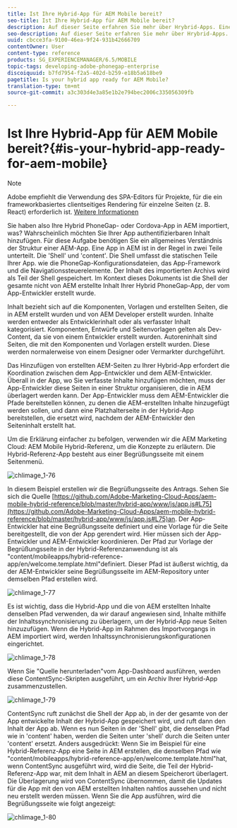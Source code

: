 ```yaml
---
title: Ist Ihre Hybrid-App für AEM Mobile bereit?
seo-title: Ist Ihre Hybrid-App für AEM Mobile bereit?
description: Auf dieser Seite erfahren Sie mehr über Hrybrid-Apps. Eine App in AEM ist in der Regel in zwei Teile unterteilt. Die 'Shell' und 'content' und diese Seite bieten weitere Einblicke zu diesen Themen.
seo-description: Auf dieser Seite erfahren Sie mehr über Hrybrid-Apps. Eine App in AEM ist in der Regel in zwei Teile unterteilt. Die 'Shell' und 'content' und diese Seite bieten weitere Einblicke zu diesen Themen.
uuid: cbcce3fa-9100-46ea-9f24-931b42666709
contentOwner: User
content-type: reference
products: SG_EXPERIENCEMANAGER/6.5/MOBILE
topic-tags: developing-adobe-phonegap-enterprise
discoiquuid: b7fd7954-f2a5-402d-b259-e18b5a618be9
pagetitle: Is your hybrid app ready for AEM Mobile?
translation-type: tm+mt
source-git-commit: a3c303d4e3a85e1b2e794bec2006c335056309fb

---
```



# Ist Ihre Hybrid-App für AEM Mobile bereit?{#is-your-hybrid-app-ready-for-aem-mobile}

>[!NOTE]
>
>Adobe empfiehlt die Verwendung des SPA-Editors für Projekte, für die ein frameworkbasiertes clientseitiges Rendering für einzelne Seiten (z. B. React) erforderlich ist. [Weitere Informationen](/help/sites-developing/spa-overview.md)

Sie haben also Ihre Hybrid PhoneGap- oder Cordova-App in AEM importiert, was? Wahrscheinlich möchten Sie Ihrer App authentifizierbaren Inhalt hinzufügen. Für diese Aufgabe benötigen Sie ein allgemeines Verständnis der Struktur einer AEM-App. Eine App in AEM ist in der Regel in zwei Teile unterteilt. Die &#39;Shell&#39; und &#39;content&#39;. Die Shell umfasst die statischen Teile Ihrer App. wie die PhoneGap-Konfigurationsdateien, das App-Framework und die Navigationssteuerelemente. Der Inhalt des importierten Archivs wird als Teil der Shell gespeichert. Im Kontext dieses Dokuments ist die Shell der gesamte nicht von AEM erstellte Inhalt Ihrer Hybrid PhoneGap-App, der vom App-Entwickler erstellt wurde.

Inhalt bezieht sich auf die Komponenten, Vorlagen und erstellten Seiten, die in AEM erstellt wurden und von AEM Developer erstellt wurden. Inhalte werden entweder als Entwicklerinhalt oder als verfasster Inhalt kategorisiert. Komponenten, Entwürfe und Seitenvorlagen gelten als Dev-Content, da sie von einem Entwickler erstellt wurden. Autoreninhalt sind Seiten, die mit den Komponenten und Vorlagen erstellt wurden. Diese werden normalerweise von einem Designer oder Vermarkter durchgeführt.

Das Hinzufügen von erstellten AEM-Seiten zu Ihrer Hybrid-App erfordert die Koordination zwischen dem App-Entwickler und dem AEM-Entwickler. Überall in der App, wo Sie verfasste Inhalte hinzufügen möchten, muss der App-Entwickler diese Seiten in einer Struktur organisieren, die in AEM überlagert werden kann. Der App-Entwickler muss dem AEM-Entwickler die Pfade bereitstellen können, zu denen die AEM-erstellten Inhalte hinzugefügt werden sollen, und dann eine Platzhalterseite in der Hybrid-App bereitstellen, die ersetzt wird, nachdem der AEM-Entwickler den Seiteninhalt erstellt hat.

Um die Erklärung einfacher zu befolgen, verwenden wir die AEM Marketing Cloud: AEM Mobile Hybrid-Referenz, um die Konzepte zu erläutern. Die Hybrid-Referenz-App besteht aus einer Begrüßungsseite mit einem Seitenmenü.

![chlimage_1-76](assets/chlimage_1-76.png)

In diesem Beispiel erstellen wir die Begrüßungsseite des Antrags. Sehen Sie sich die Quelle [https://github.com/Adobe-Marketing-Cloud-Apps/aem-mobile-hybrid-reference/blob/master/hybrid-app/www/js/app.js#L75](https://github.com/Adobe-Marketing-Cloud-Apps/aem-mobile-hybrid-reference/blob/master/hybrid-app/www/js/app.js#L75)an. Der App-Entwickler hat eine Begrüßungsseite definiert und eine Vorlage für die Seite bereitgestellt, die von der App gerendert wird. Hier müssen sich der App-Entwickler und AEM-Entwickler koordinieren. Der Pfad zur Vorlage der Begrüßungsseite in der Hybrid-Referenzanwendung ist als &quot;content/mobileapps/hybrid-reference-app/en/welcome.template.html&quot;definiert. Dieser Pfad ist äußerst wichtig, da der AEM-Entwickler seine Begrüßungsseite im AEM-Repository unter demselben Pfad erstellen wird.

![chlimage_1-77](assets/chlimage_1-77.png)

Es ist wichtig, dass die Hybrid-App und die von AEM erstellten Inhalte denselben Pfad verwenden, da wir darauf angewiesen sind, Inhalte mithilfe der Inhaltssynchronisierung zu überlagern, um der Hybrid-App neue Seiten hinzuzufügen. Wenn die Hybrid-App im Rahmen des Importvorgangs in AEM importiert wird, werden Inhaltssynchronisierungskonfigurationen eingerichtet.

![chlimage_1-78](assets/chlimage_1-78.png)

Wenn Sie &quot;Quelle herunterladen&quot;vom App-Dashboard ausführen, werden diese ContentSync-Skripten ausgeführt, um ein Archiv Ihrer Hybrid-App zusammenzustellen.

![chlimage_1-79](assets/chlimage_1-79.png)

ContentSync ruft zunächst die Shell der App ab, in der der gesamte von der App entwickelte Inhalt der Hybrid-App gespeichert wird, und ruft dann den Inhalt der App ab. Wenn es nun Seiten in der &#39;Shell&#39; gibt, die denselben Pfad wie in &#39;content&#39; haben, werden die Seiten unter &#39;shell&#39; durch die Seiten unter &#39;content&#39; ersetzt. Anders ausgedrückt: Wenn Sie im Beispiel für eine Hybrid-Referenz-App eine Seite in AEM erstellen, die denselben Pfad wie &quot;content/mobileapps/hybrid-reference-app/en/welcome.template.html&quot;hat, wenn ContentSync ausgeführt wird, wird die Seite, die Teil der Hybrid-Referenz-App war, mit dem Inhalt in AEM an diesem Speicherort überlagert. Die Überlagerung wird von ContentSync übernommen, damit die Updates für die App mit den von AEM erstellten Inhalten nahtlos aussehen und nicht neu erstellt werden müssen. Wenn Sie die App ausführen, wird die Begrüßungsseite wie folgt angezeigt:

![chlimage_1-80](assets/chlimage_1-80.png)
